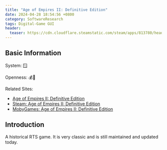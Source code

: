 ```yaml
---
title: "Age of Empires II: Definitive Edition"
date: 2024-04-28 18:54:56 +0800
category: SoftwareResearch
tags: Digital-Game GUI
header:
  teaser: https://cdn.cloudflare.steamstatic.com/steam/apps/813780/header.jpg?t=1710437332
---
```


## Basic Information

System: 🪟

Openness: 💰📕

Related Sites:

* [Age of Empires II: Definitive Edition](https://www.ageofempires.com/games/aoeiide/)
* [Steam: Age of Empires II: Definitive Edition](https://store.steampowered.com/app/813780/Age_of_Empires_II_Definitive_Edition/)
* [MobyGames: Age of Empires II: Definitive Edition](https://www.mobygames.com/game/137199/age-of-empires-ii-definitive-edition/)

## Introduction

A historical RTS game. It is very classic and is still maintained and updated today.

